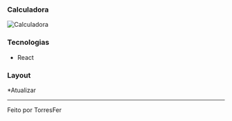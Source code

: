 ### Calculadora
![Calculadora](https://user-images.githubusercontent.com/93451006/168355538-7f6d9532-15ff-41aa-8684-43cda6d2ac0c.png)

### Tecnologias
- React

### Layout

*Atualizar

_________________________________________________________________________________________________________________________________________________________________________

Feito por TorresFer
